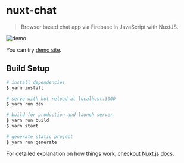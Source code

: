 # nuxt-chat

> Browser based chat app via Firebase in JavaScript with NuxtJS.

![demo](https://media.giphy.com/media/vN2XedFZXKHQB63Euh/giphy.gif)

You can try [demo site](https://nuxt-simple-chat-qybbskypl.now.sh).


## Build Setup

``` bash
# install dependencies
$ yarn install

# serve with hot reload at localhost:3000
$ yarn run dev

# build for production and launch server
$ yarn run build
$ yarn start

# generate static project
$ yarn run generate
```

For detailed explanation on how things work, checkout [Nuxt.js docs](https://nuxtjs.org).

